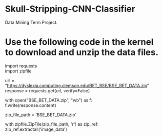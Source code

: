 # Skull-Stripping-CNN-Classifier
Data Mining Term Project.


# Use the following code in the kernel to download and unzip the data files.

import requests <br>
import zipfile

url = "https://dyslexia.computing.clemson.edu/BET_BSE/BSE_BET_DATA.zip"
response = requests.get(url, verify=False)

with open("BSE_BET_DATA.zip", "wb") as f:<br>
  f.write(response.content)

zip_file_path = 'BSE_BET_DATA.zip'

with zipfile.ZipFile(zip_file_path, 'r') as zip_ref:<br>
  zip_ref.extractall('image_data')
